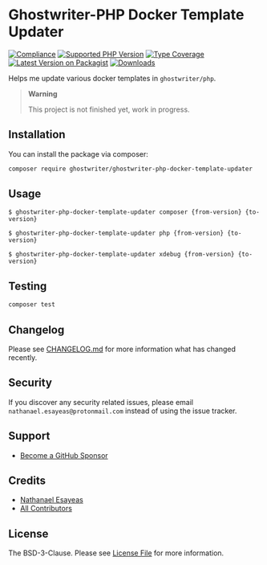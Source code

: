 # Ghostwriter-PHP Docker Template Updater

[![Compliance](https://github.com/ghostwriter/ghostwriter-php-docker-template-updater/actions/workflows/compliance.yml/badge.svg)](https://github.com/ghostwriter/ghostwriter-php-docker-template-updater/actions/workflows/compliance.yml)
[![Supported PHP Version](https://badgen.net/packagist/php/ghostwriter/ghostwriter-php-docker-template-updater?color=8892bf)](https://www.php.net/supported-versions)
[![Type Coverage](https://shepherd.dev/github/ghostwriter/ghostwriter-php-docker-template-updater/coverage.svg)](https://shepherd.dev/github/ghostwriter/ghostwriter-php-docker-template-updater)
[![Latest Version on Packagist](https://badgen.net/packagist/v/ghostwriter/ghostwriter-php-docker-template-updater)](https://packagist.org/packages/ghostwriter/ghostwriter-php-docker-template-updater)
[![Downloads](https://badgen.net/packagist/dt/ghostwriter/ghostwriter-php-docker-template-updater?color=blue)](https://packagist.org/packages/ghostwriter/ghostwriter-php-docker-template-updater)

Helps me update various docker templates in `ghostwriter/php`.

> **Warning**
>
> This project is not finished yet, work in progress.


## Installation

You can install the package via composer:

``` bash
composer require ghostwriter/ghostwriter-php-docker-template-updater
```

## Usage

```shell
$ ghostwriter-php-docker-template-updater composer {from-version} {to-version}

$ ghostwriter-php-docker-template-updater php {from-version} {to-version}

$ ghostwriter-php-docker-template-updater xdebug {from-version} {to-version}
```

## Testing

``` bash
composer test
```

## Changelog

Please see [CHANGELOG.md](./CHANGELOG.md) for more information what has changed recently.

## Security

If you discover any security related issues, please email `nathanael.esayeas@protonmail.com` instead of using the issue tracker.

## Support

- [Become a GitHub Sponsor](https://github.com/sponsors/ghostwriter)

## Credits

- [Nathanael Esayeas](https://github.com/ghostwriter)
- [All Contributors](https://github.com/ghostwriter/ghostwriter-php-docker-template-updater/contributors)

## License

The BSD-3-Clause. Please see [License File](./LICENSE) for more information.
